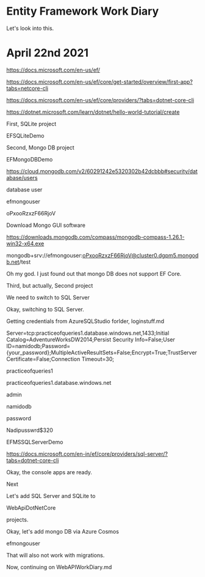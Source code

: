 # Entity Framework Work Diary

Let's look into this.

# April 22nd 2021

https://docs.microsoft.com/en-us/ef/

https://docs.microsoft.com/en-us/ef/core/get-started/overview/first-app?tabs=netcore-cli

https://docs.microsoft.com/en-us/ef/core/providers/?tabs=dotnet-core-cli

https://dotnet.microsoft.com/learn/dotnet/hello-world-tutorial/create

First, SQLite project

EFSQLiteDemo

Second, Mongo DB project

EFMongoDBDemo

https://cloud.mongodb.com/v2/60291242e5320302b42dcbbb#security/database/users

database user

efmongouser

oPxooRzxzF66RjoV

Download Mongo GUI software 

https://downloads.mongodb.com/compass/mongodb-compass-1.26.1-win32-x64.exe

mongodb+srv://efmongouser:oPxooRzxzF66RjoV@cluster0.dgpm5.mongodb.net/test

Oh my god. I just found out that mongo DB does not support EF Core. 

Third, but actually, Second project

We need to switch to SQL Server

Okay, switching to SQL Server.

Getting credentials from AzureSQLStudio forlder, loginstuff.md

Server=tcp:practiceofqueries1.database.windows.net,1433;Initial Catalog=AdventureWorksDW2014;Persist Security Info=False;User ID=namidodb;Password={your_password};MultipleActiveResultSets=False;Encrypt=True;TrustServerCertificate=False;Connection Timeout=30;

practiceofqueries1

practiceofqueries1.database.windows.net

admin

namidodb

password

Nadipusswrd$320

EFMSSQLServerDemo

https://docs.microsoft.com/en-in/ef/core/providers/sql-server/?tabs=dotnet-core-cli

Okay, the console apps are ready. 

Next

Let's add SQL Server and SQLite to 

WebApiDotNetCore

projects.

Okay, let's add mongo DB via Azure Cosmos

efmongouser

That will also not work with migrations.

Now, continuing on WebAPIWorkDiary.md